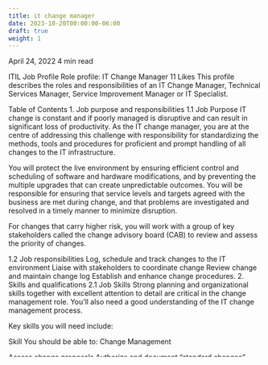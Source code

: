 ```yaml
---
title: it change manager
date: 2023-10-20T00:00:00-06:00
draft: true
weight: 1
---
```



April 24, 2022
4 min read

ITIL
Job Profile
Role profile: IT Change Manager
11 Likes
This profile describes the roles and responsibilities of an IT Change Manager, Technical Services Manager, Service Improvement Manager or IT Specialist.

Table of Contents
1. 
Job purpose and responsibilities
1.1 Job Purpose
IT change is constant and if poorly managed is disruptive and can result in significant loss of productivity. As the IT change manager, you are at the centre of addressing this challenge with responsibility for standardizing the methods, tools and procedures for proficient and prompt handling of all changes to the IT infrastructure.

You will protect the live environment by ensuring efficient control and scheduling of software and hardware modifications, and by preventing the multiple upgrades that can create unpredictable outcomes. You will be responsible for ensuring that service levels and targets agreed with the business are met during change, and that problems are investigated and resolved in a timely manner to minimize disruption.

For changes that carry higher risk, you will work with a group of key stakeholders called the change advisory board (CAB) to review and assess the priority of changes.

1.2 Job responsibilities
Log, schedule and track changes to the IT environment
Liaise with stakeholders to coordinate change
Review change and maintain change log
Establish and enhance change procedures.
2. 
Skills and qualifications
2.1 Job Skills
Strong planning and organizational skills together with excellent attention to detail are critical in the change management role. You’ll also need a good understanding of the IT change management process.

Key skills you will need include:

Skill
You should be able to:
Change Management

Assess change proposals
Authorize and document “standard changes”
Refer significant changes to the CAB for assessment
Ensure efficient control and scheduling of software or hardware modifications to prevent multiple upgrades creating unpredictable outcomes
Control the application of functional updates, software or hardware additions and maintenance activities to ensure the integrity of the system
Minimize service disruption as a consequence of changes and adhere to a defined service level agreement (SLA)
Ensure consideration and compliance with information security procedures
Assess the results of the change implementation to make lessons are learned.
Application of Best Practice Processes, Tools and Models

Apply relevant best practice processes, tools and methods
Promote use of best practices and build commitment to engage with the approach
Provide advice, technical support and coaching to embed use of relevant tools, methods and models.
Planning and Organization

Establish goals and identify priorities for the organization and the customer
Use project management principles to plan work
Identify resources and people needed to complete work and factor their availability into the plan
Make adjustments to priorities, timelines and approach when appropriate
Use time effectively and stay focused.
Quality Orientation (Attention to Detail)

Accurately and carefully follow established procedures
Check work to ensure it is complete and free from errors
Act promptly to correct quality defects.
Communication and Knowledge Sharing

Support the understanding of messages by adopting a wide range of styles, tools and techniques
Share information, good practice and expertise with others
Use persuasive logic to win support or change views
Deliver difficult/unpopular messages with clarity and diplomacy
Listen actively and objectively without interrupting
Respond to and discuss issues without being defensive.
Leadership and Teamwork

Create a sense of common purpose and commitment
Agree what you expect of others and hold them to account
Encourage, coach and advise others to make the best of their abilities
Provide constructive feedback and recognize contributions.
2.2 Relevant qualifications
ITIL® 4: Foundation
ITIL® 4: Direct, Plan and Improve
ITIL® 4: Digital and IT Strategy
